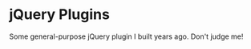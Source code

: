 jQuery Plugins
==============

Some general-purpose jQuery plugin I built years ago. Don't judge me!
